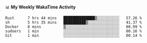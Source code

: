 <!--
**stamp711/stamp711** is a ✨ _special_ ✨ repository because its `README.md` (this file) appears on your GitHub profile.

Here are some ideas to get you started:

- 🔭 I’m currently working on ...
- 🌱 I’m currently learning ...
- 👯 I’m looking to collaborate on ...
- 🤔 I’m looking for help with ...
- 💬 Ask me about ...
- 📫 How to reach me: ...
- 😄 Pronouns: ...
- ⚡ Fun fact: ...
-->

📊 **My Weekly WakaTime Activity**

<!--START_SECTION:waka-->

```text
Rust      7 hrs 44 mins   ██████████████▒░░░░░░░░░░   57.26 %
sh        5 hrs 35 mins   ██████████▒░░░░░░░░░░░░░░   41.37 %
Docker    8 mins          ▒░░░░░░░░░░░░░░░░░░░░░░░░   00.99 %
sudoers   1 min           ░░░░░░░░░░░░░░░░░░░░░░░░░   00.16 %
Git       1 min           ░░░░░░░░░░░░░░░░░░░░░░░░░   00.14 %
```

<!--END_SECTION:waka-->
